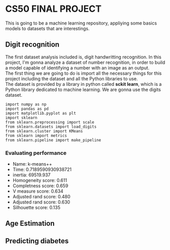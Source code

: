 # CS50 FINAL PROJECT 

This is going to be a machine learning repository, appliying some basics models to datasets that are interestings.

## Digit recognition

The first dataset analysis included is, digit handwritting recognition. 
In this project, I'm gonna analyze a dataset of number recognition, in order to build a model capable of identifying a number with an image as an output. <br>
The first thing we are going to do is import all the necessary things for this project including the dataset and all the Python libraries to use.
<br>
The dataset is provided by a library in python called **sckit learn**, which is a Python library dedicated to machine learning. We are gonna use the digits dataset. 

```
import numpy as np
import pandas as pd
import matplotlib.pyplot as plt
import sklearn
from sklearn.preprocessing import scale
from sklearn.datasets import load_digits
from sklearn.cluster import KMeans
from sklearn import metrics
from sklearn.pipeline import make_pipeline
```
### Evaluating performance 

<ul>
    <li> Name: k-means++ <br> 
    <li>Time: 0.7189590930938721 <br>
    <li>inertia: 69519.937 <br>
    <li>Homogeneity score: 0.611 <br>
    <li>Completness score: 0.659 <br>
    <li>V measure score: 0.634 <br>
    <li>Adjusted rand score: 0.480 <br>
    <li>Adjusted rand score: 0.630 <br>
    <li>Silhouette score: 0.135 <br>
</ul>

## Age Estimation

## Predicting diabetes

